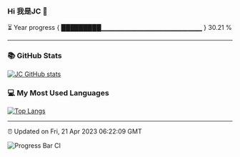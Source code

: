 ### Hi 我是JC 👋

⏳ Year progress { █████████▁▁▁▁▁▁▁▁▁▁▁▁▁▁▁▁▁▁▁▁▁ } 30.21 %

---

### 📚 GitHub Stats
[![JC GitHub stats](https://github-readme-stats.vercel.app/api?username=auraiz&hide_title=true&hide_border=true&show_icons=true&include_all_commits=true&line_height=21&bg_color=0,EC6C6C,FFD479,FFFC79,73FA79&theme=graywhite&count_private=true&locale=cn)](https://github.com/auraiz/github-readme-stats)

### 💻 My Most Used Languages
[![Top Langs](https://github-readme-stats.vercel.app/api/top-langs/?username=auraiz&hide_title=true&hide_border=true&layout=compact&bg_color=0,73FA79,73FDFF,D783FF&theme=graywhite&count_private=true&locale=cn)](https://github.com/auraiz/github-readme-stats)

---

⏰ Updated on Fri, 21 Apr 2023 06:22:09 GMT

![Progress Bar CI](https://github.com/auraiz/auraiz/workflows/Progress%20Bar%20CI/badge.svg)
